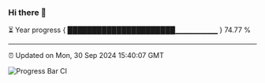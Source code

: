 ### Hi there 👋

⏳ Year progress { ██████████████████████▁▁▁▁▁▁▁▁ } 74.77 %

---

⏰ Updated on Mon, 30 Sep 2024 15:40:07 GMT

![Progress Bar CI](https://github.com/IshwaranRudhara/GIT-ACTION/workflows/Progress%20Bar%20CI/badge.svg)
